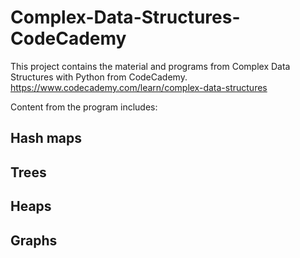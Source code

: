 # Complex-Data-Structures-CodeCademy

This project contains the material and programs from Complex Data Structures with Python from CodeCademy.
https://www.codecademy.com/learn/complex-data-structures

Content from the program includes:

##  Hash maps
## Trees
## Heaps
## Graphs
